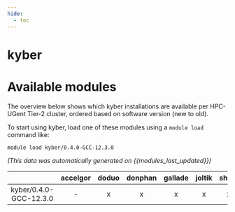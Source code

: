 ```yaml
---
hide:
  - toc
---
```


kyber
=====

# Available modules


The overview below shows which kyber installations are available per HPC-UGent Tier-2 cluster, ordered based on software version (new to old).

To start using kyber, load one of these modules using a `module load` command like:

```shell
module load kyber/0.4.0-GCC-12.3.0
```

*(This data was automatically generated on {{modules_last_updated}})*  

| |accelgor|doduo|donphan|gallade|joltik|shinx|skitty|
| :---: | :---: | :---: | :---: | :---: | :---: | :---: | :---: |
|kyber/0.4.0-GCC-12.3.0|-|x|x|x|x|x|x|

